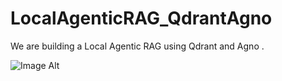 # LocalAgenticRAG_QdrantAgno
We are building a Local Agentic RAG using Qdrant and Agno . 

![Image Alt](https://github.com/SetuAI/LocalAgenticRAG_QdrantAgno/blob/11f5e35d8031efeeb0e9d35e05e619ebea94a3a0/LocalAgenticRAG.png)
